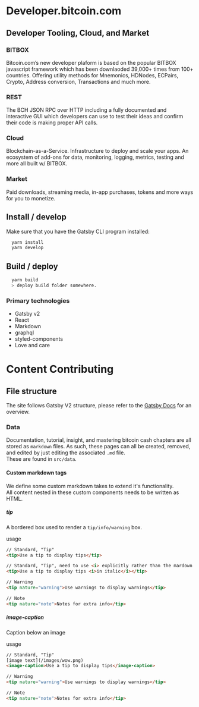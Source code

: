 # Developer.bitcoin.com

## Developer Tooling, Cloud, and Market

### BITBOX

Bitcoin.com’s new developer plaform is based on the popular BITBOX javascript framework which has been downlaoded 39,000+ times from 100+ countries. Offering utility methods for Mnemonics, HDNodes, ECPairs, Crypto, Address conversion, Transactions and much more.

### REST

The BCH JSON RPC over HTTP including a fully documented and interactive GUI which developers can use to test their ideas and confirm their code is making proper API calls.

### Cloud

Blockchain-as-a-Service. Infrastructure to deploy and scale your apps. An ecosystem of add-ons for data, monitoring, logging, metrics, testing and more all built w/ BITBOX.

### Market

Paid downloads, streaming media, in-app purchases, tokens and more ways for you to monetize.

## Install / develop

Make sure that you have the Gatsby CLI program installed:

```sh
  yarn install
  yarn develop
```

## Build / deploy

```sh
  yarn build
  > deploy build folder somewhere.
```

### Primary technologies

- Gatsby v2
- React
- Markdown
- graphql
- styled-components
- Love and care

# Content Contributing

## File structure

The site follows Gatsby V2 structure, please refer to the [Gatsby Docs](https://next.gatsbyjs.org/) for an overview.

### Data

Documentation, tutorial, insight, and mastering bitcoin cash chapters are all stored as `markdown` files. As such, these pages can all be created, removed, and edited by just editing the associated `.md` file.  
These are found in `src/data`.

#### Custom markdown tags

We define some custom markdown takes to extend it's functionality.  
All content nested in these custom components needs to be written as HTML.

##### tip

A bordered box used to render a `tip/info/warning` box.

usage

```html
// Standard, "Tip"
<tip>Use a tip to display tips</tip>

// Standard, "Tip", need to use <i> explicitly rather than the mardown _version_
<tip>Use a tip to display tips <i>in italic</i></tip>

// Warning
<tip nature="warning">Use warnings to display warnings</tip>

// Note
<tip nature="note">Notes for extra info</tip>
```

##### image-caption

Caption below an image

usage

```html
// Standard, "Tip"
[image text](/images/wow.png)
<image-caption>Use a tip to display tips</image-caption>

// Warning
<tip nature="warning">Use warnings to display warnings</tip>

// Note
<tip nature="note">Notes for extra info</tip>
```
